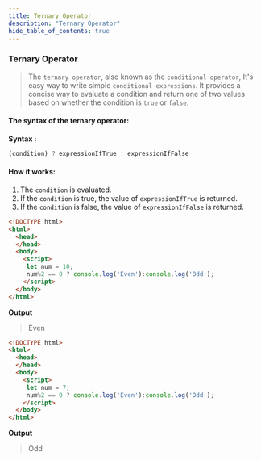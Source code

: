 ```yaml
---
title: Ternary Operator
description: "Ternary Operator"
hide_table_of_contents: true
---
```


### Ternary Operator
>The `ternary operator`, also known as the `conditional operator`, It's easy way to write simple `conditional expressions`. It provides a concise way to evaluate a condition and return one of two values based on whether the condition is `true` or `false`.

#### The syntax of the ternary operator:

**Syntax :**

```js
(condition) ? expressionIfTrue : expressionIfFalse
```

#### How it works:
1. The `condition` is evaluated.
2. If the `condition` is true, the value of `expressionIfTrue` is returned.
3. If the `condition` is false, the value of `expressionIfFalse` is returned.

```html
<!DOCTYPE html>
<html>
  <head>
  </head>
  <body>
    <script>
     let num = 10;
     num%2 == 0 ? console.log('Even'):console.log('Odd');
    </script>
  </body>
</html>
```

**Output**
> Even

```html
<!DOCTYPE html>
<html>
  <head>
  </head>
  <body>
    <script>
     let num = 7;
     num%2 == 0 ? console.log('Even'):console.log('Odd');
    </script>
  </body>
</html>
```
**Output**
> Odd


